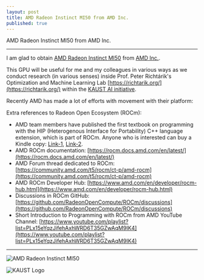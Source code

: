 ```yaml
---
layout: post
title: AMD Radeon Instinct MI50 from AMD Inc.
published: true
---
```


AMD Radeon Instinct MI50 from AMD Inc.

---

I am glad to obtain [AMD Radeon Instinct MI50](https://www.amd.com/en/products/professional-graphics/instinct-mi50) from [AMD Inc.](https://www.amd.com/en.html).

This GPU will be useful for me and my colleagues in various ways as we conduct research (in various senses) inside Prof. Peter Richtárik's Optimization and Machine Learning Lab [https://richtarik.org/](https://richtarik.org/) within the [KAUST AI initiative](https://cemse.kaust.edu.sa/ai/ai).


Recently AMD has made a lot of efforts with movement with their platform:


Extra references to Radeon Open Ecosystem (ROCm):

* AMD team members have published the first textbook on programming with the HIP (Heterogenous Interface for Portability) C++ language extension, which is part of ROCm. Anyone who is interested can buy a Kindle copy: [Link-1](https://www.barnesandnoble.com/w/accelerated-computing-with-hip-yifan-sun/1142866934), [Link-2](https://www.amazon.co.jp/dp/B0BR8KSS7K).
* AMD ROCm documentation: [https://rocm.docs.amd.com/en/latest/](https://rocm.docs.amd.com/en/latest/)
* AMD Forum thread dedicated to ROCm: [https://community.amd.com/t5/rocm/ct-p/amd-rocm](https://community.amd.com/t5/rocm/ct-p/amd-rocm)
* AMD ROCm Developer Hub: [https://www.amd.com/en/developer/rocm-hub.html](https://www.amd.com/en/developer/rocm-hub.html)
* Discussions in ROCm GitHub: [https://github.com/RadeonOpenCompute/ROCm/discussions](https://github.com/RadeonOpenCompute/ROCm/discussions)
* Short Introduction to Programming with ROCm from AMD YouTube Channel: [https://www.youtube.com/playlist?list=PLx15eYqzJifehAxhWRD6T35GZwAqM9IK4](https://www.youtube.com/playlist?list=PLx15eYqzJifehAxhWRD6T35GZwAqM9IK4)

---

![AMD Radeon Instinct MI50](https://burlachenkok.github.io/materials/amd-mi50-gpu.jpg)

![KAUST Logo](https://burlachenkok.github.io/materials/KAUST-logo.png)
